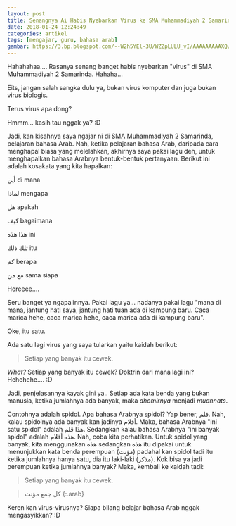 ```yaml
---
layout: post
title: Senangnya Ai Habis Nyebarkan Virus ke SMA Muhammadiyah 2 Samarinda. Hahahahaaa...
date: 2018-01-24 12:24:49
categories: artikel
tags: [mengajar, guru, bahasa arab]
gambar: https://3.bp.blogspot.com/--W2h5YEl-3U/WZZpLULU_vI/AAAAAAAAAXQ/eqKlZiUCCgM6BpgKhupVbzMnp5sT-eotgCLcBGAs/s320/0622a9b98520e70d59eb8af821eb23063de8d8d8_hq.jpg
---
```


Hahahahaa.... Rasanya senang banget habis nyebarkan "virus" di SMA Muhammadiyah 2 Samarinda. Hahaha...

Eits, jangan salah sangka dulu ya, bukan virus komputer dan juga bukan virus biologis.

Terus virus apa dong?

Hmmm... kasih tau nggak ya? :D

Jadi, kan kisahnya saya ngajar ni di SMA Muhammadiyah 2 Samarinda, pelajaran bahasa Arab. Nah, ketika pelajaran bahasa Arab, daripada cara menghapal biasa yang melelahkan, akhirnya saya pakai lagu deh, untuk menghapalkan bahasa Arabnya bentuk-bentuk pertanyaan. Berikut ini adalah kosakata yang kita hapalkan:

<span class='arab'>أين</span> di mana

<span class='arab'>لماذا</span> mengapa

<span class='arab'>هل</span> apakah

<span class='arab'>كيف</span> bagaimana

<span class='arab'>هذا هذه</span> ini

<span class='arab'>تلك ذلك</span> itu

<span class='arab'>كم</span> berapa

<span class='arab'>مع من</span> sama siapa

Horeeee....

Seru banget ya ngapalinnya. Pakai lagu ya... nadanya pakai lagu "mana di mana, jantung hati saya, jantung hati tuan ada di kampung baru. Caca marica hehe, caca marica hehe, caca marica ada di kampung baru".

Oke, itu satu.

Ada satu lagi virus yang saya tularkan yaitu kaidah berikut:

> Setiap yang banyak itu cewek.

_What?_ Setiap yang banyak itu cewek? Doktrin dari mana lagi ini? Hehehehe.... :D

Jadi, penjelasannya kayak gini ya.. Setiap ada kata benda yang bukan manusia, ketika jumlahnya ada banyak, maka _dhomirnya_ menjadi _muannats_.

Contohnya adalah spidol. Apa bahasa Arabnya spidol? Yap bener, <span class='arab'>قلم</span>. Nah, kalau spidolnya ada banyak kan jadinya <span class='arab'>أقلام</span>. Maka, bahasa Arabnya "ini satu spidol" adalah <span class='arab'>هذا قلم</span>. Sedangkan kalau bahasa Arabnya "ini banyak spidol" adalah <span class='arab'>هذه أقلام</span>. Nah, coba kita perhatikan. Untuk spidol yang banyak, kita menggunakan <span class='arab'>هذه</span> sedangkan <span class='arab'>هذه</span> itu dipakai untuk menunjukkan kata benda perempuan (<span class='arab'>مؤنث</span>) padahal kan spidol tadi itu ketika jumlahnya hanya satu, dia itu laki-laki (<span class='arab'>مذكر</span>). Kok bisa ya jadi perempuan ketika jumlahnya banyak? Maka, kembali ke kaidah tadi:

> Setiap yang banyak itu cewek.

> كل جمع مؤنث
{:.arab}

Keren kan virus-virusnya? Siapa bilang belajar bahasa Arab nggak mengasyikkan? :D